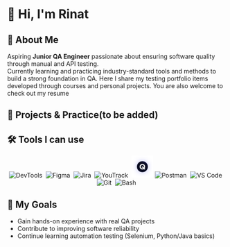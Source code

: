 # 👋 Hi, I'm Rinat

## 📌 About Me
Aspiring **Junior QA Engineer** passionate about ensuring software quality through manual and API testing.  
Currently learning and practicing industry-standard tools and methods to build a strong foundation in QA. Here I share my testing portfolio items developed through courses and personal projects. You are also welcome to check out my resume 

## 📂 Projects & Practice(to be added)

## 🛠️ Tools I can use
<p align="center">
  <img src="https://cdn.jsdelivr.net/gh/devicons/devicon/icons/chrome/chrome-original.svg" title="DevTools" alt="DevTools" width="40" height="40"/>&nbsp;
  <img src="https://cdn.jsdelivr.net/gh/devicons/devicon/icons/figma/figma-original.svg" title="Figma" alt="Figma" width="40" height="40"/>&nbsp;
  <img src="https://cdn.jsdelivr.net/gh/devicons/devicon/icons/jira/jira-original.svg" title="Jira" alt="Jira" width="40" height="40"/>&nbsp;
  <img src="https://resources.jetbrains.com/storage/products/youtrack/img/meta/youtrack_logo_300x300.png" title="YouTrack" alt="YouTrack" width="40" height="40"/>&nbsp;
  <img src="Images/Qase2.svg" title="Qase" alt="Qase" width="50" height="50"/>
  <img src="https://cdn.jsdelivr.net/gh/devicons/devicon/icons/postman/postman-original.svg" title="Postman" alt="Postman" width="40" height="40"/>&nbsp;
  <img src="https://cdn.jsdelivr.net/gh/devicons/devicon/icons/vscode/vscode-original.svg" title="VS Code" alt="VS Code" width="40" height="40"/>&nbsp;
  <img src="https://cdn.jsdelivr.net/gh/devicons/devicon/icons/git/git-original.svg" title="Git" alt="Git" width="40" height="40"/>&nbsp;
  <img src="https://cdn.jsdelivr.net/gh/devicons/devicon/icons/bash/bash-original.svg" title="Bash" alt="Bash" width="40" height="40"/>
</p>

## 🎯 My Goals
- Gain hands-on experience with real QA projects  
- Contribute to improving software reliability  
- Continue learning automation testing (Selenium, Python/Java basics)  

